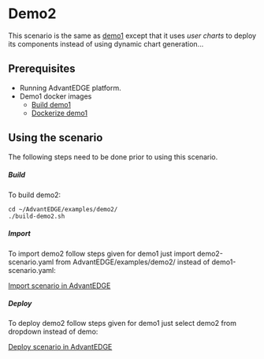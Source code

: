 # Demo2

This scenario is the same as [demo1](../demo1/README.md) except that it uses _user charts_ to deploy its components instead of using dynamic chart generation...

## Prerequisites

- Running AdvantEDGE platform.
- Demo1 docker images
  - [Build demo1](../demo1/README.md)
  - [Dockerize demo1](../demo1/README.md)

## Using the scenario

The following steps need to be done prior to using this scenario.

##### Build

To build demo2:

```
cd ~/AdvantEDGE/examples/demo2/
./build-demo2.sh
```

##### Import

To import demo2 follow steps given for demo1 just import demo2-scenario.yaml from AdvantEDGE/examples/demo2/ instead of demo1-scenario.yaml:

[Import scenario in AdvantEDGE](https://github.com/InterDigitalInc/AdvantEDGE/wiki/basic-operation#import-demo1-scenario-in-advantedge)



##### Deploy

To deploy demo2 follow steps given for demo1 just select demo2 from dropdown instead of demo:

[Deploy scenario in AdvantEDGE](https://github.com/InterDigitalInc/AdvantEDGE/wiki/basic-operation#deploy-demo1-scenario)
